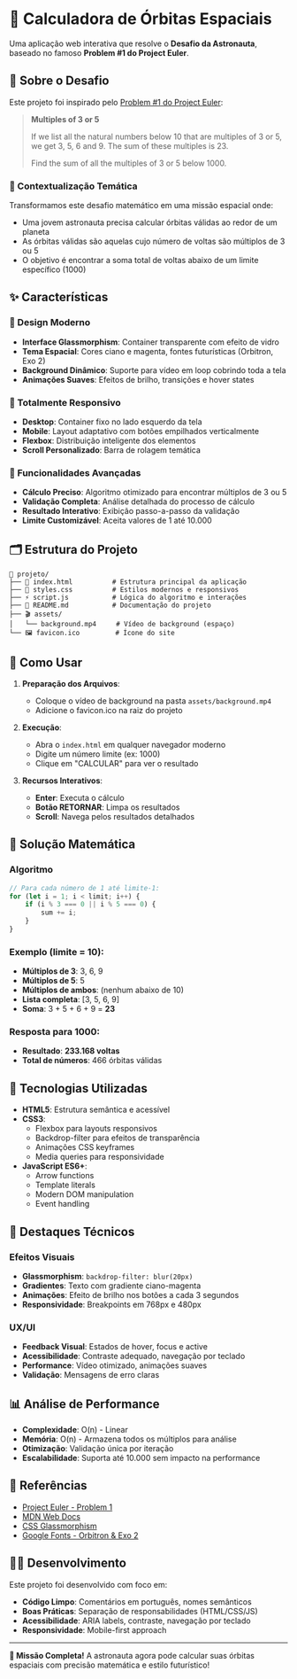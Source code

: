# 🚀 Calculadora de Órbitas Espaciais

Uma aplicação web interativa que resolve o **Desafio da Astronauta**, baseado no famoso **Problem #1 do Project Euler**.

## 🎯 Sobre o Desafio

Este projeto foi inspirado pelo [Problem #1 do Project Euler](https://projecteuler.net/problem=1):

> **Multiples of 3 or 5**
> 
> If we list all the natural numbers below 10 that are multiples of 3 or 5, we get 3, 5, 6 and 9. The sum of these multiples is 23.
> 
> Find the sum of all the multiples of 3 or 5 below 1000.

### 🌌 Contextualização Temática

Transformamos este desafio matemático em uma missão espacial onde:
- Uma jovem astronauta precisa calcular órbitas válidas ao redor de um planeta
- As órbitas válidas são aquelas cujo número de voltas são múltiplos de 3 ou 5
- O objetivo é encontrar a soma total de voltas abaixo de um limite específico (1000)

## ✨ Características

### 🎨 Design Moderno
- **Interface Glassmorphism**: Container transparente com efeito de vidro
- **Tema Espacial**: Cores ciano e magenta, fontes futurísticas (Orbitron, Exo 2)
- **Background Dinâmico**: Suporte para vídeo em loop cobrindo toda a tela
- **Animações Suaves**: Efeitos de brilho, transições e hover states

### 📱 Totalmente Responsivo
- **Desktop**: Container fixo no lado esquerdo da tela
- **Mobile**: Layout adaptativo com botões empilhados verticalmente
- **Flexbox**: Distribuição inteligente dos elementos
- **Scroll Personalizado**: Barra de rolagem temática

### 🧮 Funcionalidades Avançadas
- **Cálculo Preciso**: Algoritmo otimizado para encontrar múltiplos de 3 ou 5
- **Validação Completa**: Análise detalhada do processo de cálculo
- **Resultado Interativo**: Exibição passo-a-passo da validação
- **Limite Customizável**: Aceita valores de 1 até 10.000

## 🗂️ Estrutura do Projeto

```
📁 projeto/
├── 📄 index.html          # Estrutura principal da aplicação
├── 🎨 styles.css          # Estilos modernos e responsivos
├── ⚡ script.js           # Lógica do algoritmo e interações
├── 📖 README.md           # Documentação do projeto
├── 🎬 assets/
│   └── background.mp4     # Vídeo de background (espaço)
└── 🖼️ favicon.ico         # Ícone do site
```

## 🚀 Como Usar

1. **Preparação dos Arquivos**:
   - Coloque o vídeo de background na pasta `assets/background.mp4`
   - Adicione o favicon.ico na raiz do projeto

2. **Execução**:
   - Abra o `index.html` em qualquer navegador moderno
   - Digite um número limite (ex: 1000)
   - Clique em "CALCULAR" para ver o resultado

3. **Recursos Interativos**:
   - **Enter**: Executa o cálculo
   - **Botão RETORNAR**: Limpa os resultados
   - **Scroll**: Navega pelos resultados detalhados

## 🧮 Solução Matemática

### Algoritmo
```javascript
// Para cada número de 1 até limite-1:
for (let i = 1; i < limit; i++) {
    if (i % 3 === 0 || i % 5 === 0) {
        sum += i;
    }
}
```

### Exemplo (limite = 10):
- **Múltiplos de 3**: 3, 6, 9
- **Múltiplos de 5**: 5
- **Múltiplos de ambos**: (nenhum abaixo de 10)
- **Lista completa**: [3, 5, 6, 9]
- **Soma**: 3 + 5 + 6 + 9 = **23**

### Resposta para 1000:
- **Resultado**: **233.168 voltas**
- **Total de números**: 466 órbitas válidas

## 🎨 Tecnologias Utilizadas

- **HTML5**: Estrutura semântica e acessível
- **CSS3**: 
  - Flexbox para layouts responsivos
  - Backdrop-filter para efeitos de transparência
  - Animações CSS keyframes
  - Media queries para responsividade
- **JavaScript ES6+**:
  - Arrow functions
  - Template literals
  - Modern DOM manipulation
  - Event handling

## 🌟 Destaques Técnicos

### Efeitos Visuais
- **Glassmorphism**: `backdrop-filter: blur(20px)`
- **Gradientes**: Texto com gradiente ciano-magenta
- **Animações**: Efeito de brilho nos botões a cada 3 segundos
- **Responsividade**: Breakpoints em 768px e 480px

### UX/UI
- **Feedback Visual**: Estados de hover, focus e active
- **Acessibilidade**: Contraste adequado, navegação por teclado
- **Performance**: Vídeo otimizado, animações suaves
- **Validação**: Mensagens de erro claras

## 📊 Análise de Performance

- **Complexidade**: O(n) - Linear
- **Memória**: O(n) - Armazena todos os múltiplos para análise
- **Otimização**: Validação única por iteração
- **Escalabilidade**: Suporta até 10.000 sem impacto na performance

## 🔗 Referências

- [Project Euler - Problem 1](https://projecteuler.net/problem=1)
- [MDN Web Docs](https://developer.mozilla.org/)
- [CSS Glassmorphism](https://css.glass/)
- [Google Fonts - Orbitron & Exo 2](https://fonts.google.com/)

## 👨‍💻 Desenvolvimento

Este projeto foi desenvolvido com foco em:
- **Código Limpo**: Comentários em português, nomes semânticos
- **Boas Práticas**: Separação de responsabilidades (HTML/CSS/JS)
- **Acessibilidade**: ARIA labels, contraste, navegação por teclado
- **Responsividade**: Mobile-first approach

---

**🚀 Missão Completa!** A astronauta agora pode calcular suas órbitas espaciais com precisão matemática e estilo futurístico!
